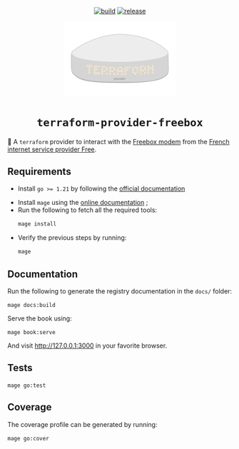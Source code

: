 <div align="center">
<p>

[![build](https://img.shields.io/github/actions/workflow/status/nikolalohinski/terraform-provider-freebox/build.yml?logo=githubactions&style=for-the-badge)](https://github.com/NikolaLohinski/terraform-provider-freebox/actions/workflows/build.yml)
[![release](https://img.shields.io/github/v/release/nikolalohinski/terraform-provider-freebox.svg?logo=semanticrelease&style=for-the-badge)](https://github.com/NikolaLohinski/terraform-provider-freebox/releases)

</p>
<img src="./book/theme/favicon.svg" width="250"/>
<h1><code>terraform-provider-freebox</code></h1>
</div>

🔌 A `terraform` provider to interact with the [Freebox modem](https://en.wikipedia.org/wiki/Freebox) from the [French internet service provider Free](https://en.wikipedia.org/wiki/Free_(ISP)).

## Requirements

- Install `go >= 1.21` by following the [official documentation](https://go.dev/doc/install)
* Install `mage` using the [online documentation](https://magefile.org) ;
* Run the following to fetch all the required tools:
  ```sh
  mage install
  ```
* Verify the previous steps by running:
  ```sh
  mage
  ```

## Documentation

Run the following to generate the registry documentation in the `docs/` folder:

```shell
mage docs:build
```

Serve the book using:

```shell
mage book:serve
```

And visit http://127.0.0.1:3000 in your favorite browser.

## Tests

```shell
mage go:test
```

## Coverage

The coverage profile can be generated by running:

```shell
mage go:cover
```
